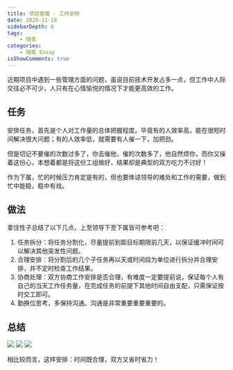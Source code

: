 ```yaml
---
title: 项目管理 - 工作安排
date: 2020-11-19
sidebarDepth: 0
tags:
    - 随笔
categories:
    - 随笔 Essay
isShowComments: true
---
```


<Boxx/>

近期项目中遇到一些管理方面的问题，虽说目前技术开发占多一点，但工作中人际交往必不可少，人只有在心情愉悦的情况下才能更高效的工作。

<!-- more -->

## 任务

安排任务，首先是个人对工作量的总体把握程度。毕竟有的人效率高，能在很短时间解决很大问题；有的人效率低，就需要有人催一下，加把劲。

但是切记不要催的次数过多了，你去催他，催的次数多了，他自然烦你，而你又操着这份心，本想着都是将这份工组做好，结果却是典型的双方吃力不讨好！

作为下属，忙的时候压力肯定是有的，但也要体谅领导的难处和工作的需要，做到忙中能稳，稳中有戏。

## 做法

拿住性子总结了以下几点，上至领导下至下属皆可参考吧：

1. 任务拆分：将任务分割化，尽量提前到距目标期限前几天，以保证缓冲时间可以解决其他突发性问题。
2. 合理安排：将分割后的几个子任务再以天或时间段为单位进行拆分并合理安排，并不定时检查工作结果。
3. 协商处理：双方协商工作安排是否合理，有难度一定要提前说，保证每个人有自己的当天工作任务量，在完成任务的前提下其他时间自由支配，只需保证按时交工即可。
4. 勤换位思考，多保持沟通。沟通是非常重要重要重要的。

## 总结

<p align="left">
    <img style="pointer-events:none;" src="/zlhyblog/img/essay/006r3PQBjw1fbrk6urvr5g302i02iq3n.gif">
    <img style="pointer-events:none;" src="/zlhyblog/img/essay/006r3PQBjw1fbrk6urvr5g302i02iq3n.gif">
    <img style="pointer-events:none;" src="/zlhyblog/img/essay/006r3PQBjw1fbrk6urvr5g302i02iq3n.gif">
</p>

相比较而言，这样安排：时间既合理，双方又省时省力！

<Reward/>
